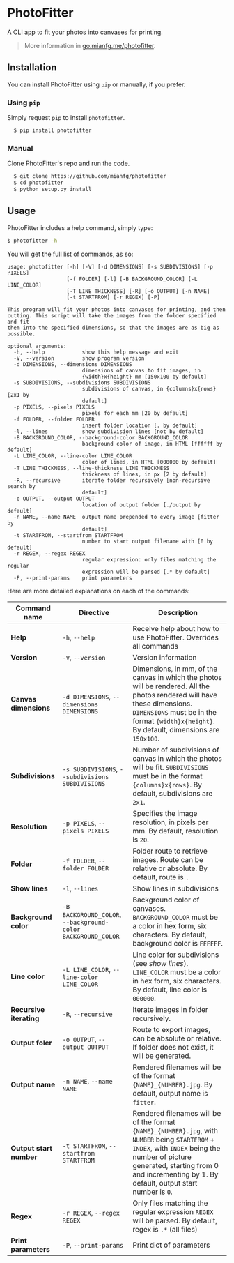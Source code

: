 # PhotoFitter

A CLI app to fit your photos into canvases for printing.

> More information in [go.mianfg.me/photofitter](https://go.mianfg.me/photofitter).

## Installation

You can install PhotoFitter using `pip` or manually, if you prefer.

### Using `pip`

Simply request `pip` to install `photofitter`.

```bash
  $ pip install photofitter
```

### Manual

Clone PhotoFitter's repo and run the code.

```bash
  $ git clone https://github.com/mianfg/photofitter
  $ cd photofitter
  $ python setup.py install
```

## Usage

PhotoFitter includes a help command, simply type:

```bash
$ photofitter -h
```

You will get the full list of commands, as so:

```
usage: photofitter [-h] [-V] [-d DIMENSIONS] [-s SUBDIVISIONS] [-p PIXELS]
                   [-f FOLDER] [-l] [-B BACKGROUND_COLOR] [-L LINE_COLOR]
                   [-T LINE_THICKNESS] [-R] [-o OUTPUT] [-n NAME]
                   [-t STARTFROM] [-r REGEX] [-P]

This program will fit your photos into canvases for printing, and then
cutting. This script will take the images from the folder specified and fit
them into the specified dimensions, so that the images are as big as possible.

optional arguments:
  -h, --help            show this help message and exit
  -V, --version         show program version
  -d DIMENSIONS, --dimensions DIMENSIONS
                        dimensions of canvas to fit images, in
                        {width}x{height} mm [150x100 by default]
  -s SUBDIVISIONS, --subdivisions SUBDIVISIONS
                        subdivisions of canvas, in {columns}x{rows} [2x1 by
                        default]
  -p PIXELS, --pixels PIXELS
                        pixels for each mm [20 by default]
  -f FOLDER, --folder FOLDER
                        insert folder location [. by default]
  -l, --lines           show subdivision lines [not by default]
  -B BACKGROUND_COLOR, --background-color BACKGROUND_COLOR
                        background color of image, in HTML [ffffff by default]
  -L LINE_COLOR, --line-color LINE_COLOR
                        color of lines, in HTML [000000 by default]
  -T LINE_THICKNESS, --line-thickness LINE_THICKNESS
                        thickness of lines, in px [2 by default]
  -R, --recursive       iterate folder recursively [non-recursive search by
                        default]
  -o OUTPUT, --output OUTPUT
                        location of output folder [./output by default]
  -n NAME, --name NAME  output name prepended to every image [fitter by
                        default]
  -t STARTFROM, --startfrom STARTFROM
                        number to start output filename with [0 by default]
  -r REGEX, --regex REGEX
                        regular expression: only files matching the regular
                        expression will be parsed [.* by default]
  -P, --print-params    print parameters
```

Here are more detailed explanations on each of the commands:

| Command name | Directive | Description |
| --- | --- | --- |
| **Help** | `-h`, `--help` | Receive help about how to use PhotoFitter. Overrides all commands |
| **Version** | `-V`, `--version` | Version information |
| **Canvas dimensions** | `-d DIMENSIONS`, `--dimensions DIMENSIONS` | Dimensions, in mm, of the canvas in which the photos will be rendered. All the photos rendered will have these dimensions. `DIMENSIONS` must be in the format `{width}x{height}`. By default, dimensions are `150x100`. |
| **Subdivisions** | `-s SUBDIVISIONS`, `--subdivisions SUBDIVISIONS` | Number of subdivisions of canvas in which the photos will be fit. `SUBDIVISIONS` must be in the format `{columns}x{rows}`. By default, subdivisions are `2x1`. |
| **Resolution** | `-p PIXELS`, `--pixels PIXELS` | Specifies the image resolution, in pixels per mm. By default, resolution is `20`. |
| **Folder** | `-f FOLDER`, `--folder FOLDER` | Folder route to retrieve images. Route can be relative or absolute. By default, route is `.` |
| **Show lines** | `-l`, `--lines` | Show lines in subdivisions |
| **Background color** | `-B BACKGROUND_COLOR`, `--background-color BACKGROUND_COLOR` | Background color of canvases. `BACKGROUND_COLOR` must be a color in hex form, six characters. By default, background color is `FFFFFF`. |
| **Line color** | `-L LINE_COLOR`, `--line-color LINE_COLOR` | Line color for subdivisions (see _show lines_). `LINE_COLOR` must be a color in hex form, six characters. By default, line color is `000000`. |
| **Recursive iterating** | `-R`, `--recursive` | Iterate images in folder recursively. |
| **Output foler** | `-o OUTPUT`, `--output OUTPUT` | Route to export images, can be absolute or relative. If folder does not exist, it will be generated. |
| **Output name** | `-n NAME`, `--name NAME` | Rendered filenames will be of the format `{NAME}_{NUMBER}.jpg`. By default, output name is `fitter`. |
| **Output start number** | `-t STARTFROM`, `--startfrom STARTFROM` | Rendered filenames will be of the format `{NAME}_{NUMBER}.jpg`, with `NUMBER` being `STARTFROM` + `INDEX`, with `INDEX` being the number of picture generated, starting from 0 and incrementing by 1. By default, output start number is `0`. |
| **Regex** | `-r REGEX`, `--regex REGEX` | Only files matching the regular expression `REGEX` will be parsed. By default, regex is `.*` (all files) |
| **Print parameters** | `-P`, `--print-params` | Print dict of parameters |